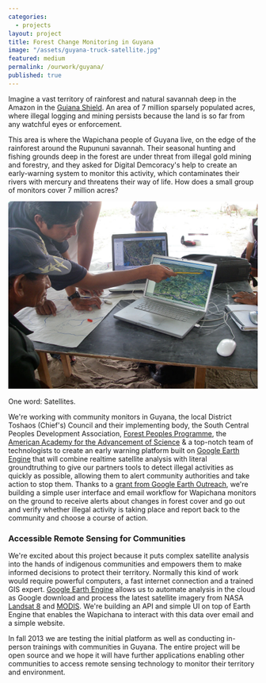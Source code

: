 ```yaml
---
categories: 
  - projects
layout: project
title: Forest Change Monitoring in Guyana
image: "/assets/guyana-truck-satellite.jpg"
featured: medium
permalink: /ourwork/guyana/
published: true
---
```


Imagine a vast territory of rainforest and natural savannah deep in the Amazon in the [Guiana Shield](http://en.wikipedia.org/wiki/Guiana_Shield). An area of 7 million sparsely populated acres, where illegal logging and mining persists because the land is so far from any watchful eyes or enforcement.

This area is where the Wapichana people of Guyana live, on the edge of the rainforest around the Rupununi savannah. Their seasonal hunting and fishing grounds deep in the forest are under threat from illegal gold mining and forestry, and they asked for Digital Demcoracy's help to create an early-warning system to monitor this activity, which contaminates their rivers with mercury and threatens their way of life. How does a small group of monitors cover 7 million acres?

![Analyzing 3D satellite imagery](/assets/guyana-3d-map.jpg)

One word: Satellites.

We're working with community monitors in Guyana, the local District Toshaos (Chief's) Council and their implementing body, the South Central Peoples Development Association, [Forest Peoples Programme](www.forestpeoples.org), the [American Academy for the Advancement of Science](http://shr.aaas.org/geotech/flaring.shtml) & a top-notch team of technologists to create an early warning platform built on [Google Earth Engine](http://earthengine.google.org/) that will combine realtime satellite analysis with literal groundtruthing to give our partners tools to detect illegal activities as quickly as possible, allowing them to alert community authorities and take action to stop them. Thanks to a [grant from Google Earth Outreach](http://www.google.com/earth/outreach/grants/developer/index.html), we're building a simple user interface and email workflow for Wapichana monitors on the ground to receive alerts about changes in forest cover and go out and verify whether illegal activity is taking place and report back to the community and choose a course of action.

### Accessible Remote Sensing for Communities

We're excited about this project because it puts complex satellite analysis into the hands of indigenous communities and empowers them to make informed decisions to protect their territory. Normally this kind of work would require powerful computers, a fast internet connection and a trained GIS expert. [Google Earth Engine](http://earthengine.google.org/) allows us to automate analysis in the cloud as Google download and process the latest satellite imagery from NASA [Landsat 8](http://landsat.usgs.gov/landsat8.php) and [MODIS](http://modis.gsfc.nasa.gov/). We're building an API and simple UI on top of Earth Engine that enables the Wapichana to interact with this data over email and a simple website.

In fall 2013 we are testing the initial platform as well as conducting in-person trainings with communities in Guyana. The entire project will be open source and we hope it will have further applications enabling other communities to access remote sensing technology to monitor their territory and environment.